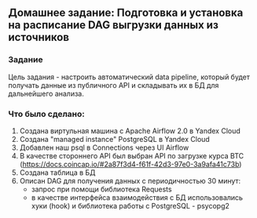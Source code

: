 ## Домашнее задание: Подготовка и установка на расписание DAG выгрузки данных из источников

### Задание

Цель задания - настроить автоматический data pipeline, который будет получать данные из публичного API и складывать их в БД для дальнейшего анализа.

### Что было сделано:
1. Создана виртульная машина с Apache Airflow 2.0 в Yandex Cloud
2. Создана "managed instance" PostgreSQL в Yandex Cloud
3. Добавлен наш psql в Connections через UI Airflow
4. В качестве стороннего API был выбран API по загрузке курса BTC (https://docs.coincap.io/#2a87f3d4-f61f-42d3-97e0-3a9afa41c73b)
5. Создана таблица в БД
6. Описан DAG для получения данных с периодичностью 30 минут:
   - запрос при помощи библиотека Requests
   - в качестве интерфейса взаимодействия с БД использовались хуки (hook) и библиотека работы с PostgreSQL - psycopg2